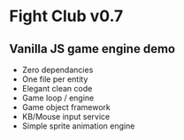 # Fight Club v0.7

## Vanilla JS game engine demo

 - Zero dependancies
 - One file per entity
 - Elegant clean code
 - Game loop / engine
 - Game object framework
 - KB/Mouse input service
 - Simple sprite animation engine
